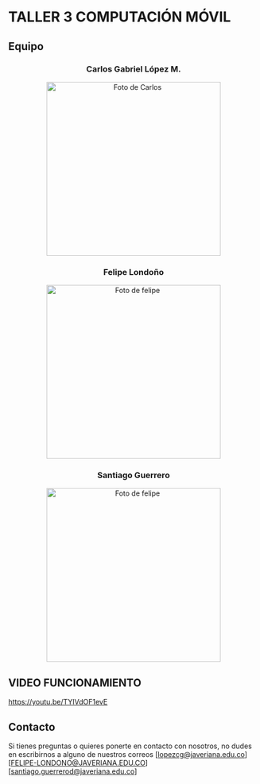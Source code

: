 # TALLER 3 COMPUTACIÓN MÓVIL 
## Equipo
  
<h3 align="center">Carlos Gabriel López M.</h3>
 <p align="center">
 <img   src="https://github.com/Intro-CompuMovil/SpotVibe/assets/124104040/a7efed85-78ca-4fad-b7af-05726b8cd2b8" width="350px" alt="Foto de Carlos">
  </p>

<h3 align="center">Felipe Londoño</h3>
 <p align="center">
 <img src="https://github.com/Intro-CompuMovil/SpotVibe/assets/124104040/43fc6888-8249-4c90-b0a9-2759159ef937" width="350px" alt="Foto de felipe">
 </p>


 
<h3 align="center">Santiago Guerrero</h3>
 <p align="center">
 <img src="https://github.com/Intro-CompuMovil/SpotVibe/assets/124104040/0f5210fb-2861-4f81-ae4e-65ebbc6ff621" width="350px" alt="Foto de felipe">
 </p>

 
## VIDEO FUNCIONAMIENTO 



https://youtu.be/TYIVdOF1evE


 
## Contacto
 
Si tienes preguntas o quieres ponerte en contacto con nosotros, no dudes en escribirnos a alguno de nuestros correos [lopezcg@javeriana.edu.co] [FELIPE-LONDONO@JAVERIANA.EDU.CO] [santiago.guerrerod@javeriana.edu.co]
 


